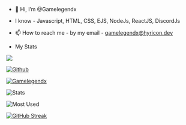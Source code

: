 - 👋 Hi, I’m @Gamelegendx
- I know - Javascript, HTML, CSS, EJS, NodeJs, ReactJS, DiscordJs
- 📫 How to reach me - by my email - gamelegendx@hyricon.dev

- My Stats
  
![](https://visitor-badge.laobi.icu/badge?page_id=Gamelegendx.CharalambosIoannou)

[![Github](https://img.shields.io/github/followers/Gamelegendx?label=Follow&style=social)](https://github.com/Gamelegendx)

<p align="left"> <a href="https://github.com/Gamelegendx"><img src="https://github-profile-trophy.vercel.app/?username=Gamelegendx" alt="Gamelegendx" /></a> </p>



![Stats](https://github-readme-stats.vercel.app/api?username=Gamelegendx&layout=compact&hide_border=true&hide_title=true&count_private=true&include_all_commits=true&show_icons=true&bg_color=00000000&text_color=c3c6ce&icon_color=4e64f7)

![Most Used](https://github-readme-stats.vercel.app/api/top-langs/?username=Gamelegendx&layout=compact&hide_border=true&show_icons=true&title_color=c3c6ce&text_color=9f9f9f&bg_color=00000000&hide_border=true&icon_color=00000000&count_private=true)

[![GitHub Streak](http://github-readme-streak-stats.herokuapp.com?user=Gamelegendx&theme=tokyonight_duo&hide_border=true&date_format=M%20j%5B%2C%20Y%5D)](https://git.io/streak-stats)
<!---
Gamelegendx/Gamelegendx is a ✨ special ✨ repository because its `README.md` (this file) appears on your GitHub profile.
You can click the Preview link to take a look at your changes.
--->
